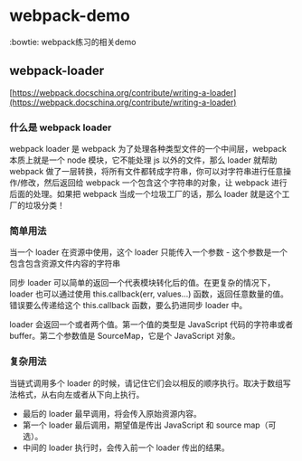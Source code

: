 # webpack-demo
:bowtie: webpack练习的相关demo


## webpack-loader

[https://webpack.docschina.org/contribute/writing-a-loader](https://webpack.docschina.org/contribute/writing-a-loader)

### 什么是 webpack loader


webpack loader 是 webpack 为了处理各种类型文件的一个中间层，webpack 本质上就是一个 node 模块，它不能处理 js 以外的文件，那么 loader 就帮助 webpack 做了一层转换，将所有文件都转成字符串，你可以对字符串进行任意操作/修改，然后返回给 webpack 一个包含这个字符串的对象，让 webpack 进行后面的处理。如果把 webpack 当成一个垃圾工厂的话，那么 loader 就是这个工厂的垃圾分类！



### 简单用法

当一个 loader 在资源中使用，这个 loader 只能传入一个参数 - 这个参数是一个包含包含资源文件内容的字符串


同步 loader 可以简单的返回一个代表模块转化后的值。在更复杂的情况下，loader 也可以通过使用 this.callback(err, values...) 函数，返回任意数量的值。错误要么传递给这个 this.callback 函数，要么扔进同步 loader 中。

loader 会返回一个或者两个值。第一个值的类型是 JavaScript 代码的字符串或者 buffer。第二个参数值是 SourceMap，它是个 JavaScript 对象。


### 复杂用法 


当链式调用多个 loader 的时候，请记住它们会以相反的顺序执行。取决于数组写法格式，从右向左或者从下向上执行。

* 最后的 loader 最早调用，将会传入原始资源内容。
* 第一个 loader 最后调用，期望值是传出 JavaScript 和 source map（可选）。
* 中间的 loader 执行时，会传入前一个 loader 传出的结果。







